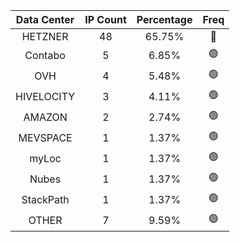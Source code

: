 | Data Center | IP Count | Percentage | Freq |
|:------------:|:--------:|:-----------:|:-----:|
| HETZNER | 48 | 65.75% | 🔴 |
| Contabo | 5 | 6.85% | 🟢 |
| OVH | 4 | 5.48% | 🟢 |
| HIVELOCITY | 3 | 4.11% | 🟢 |
| AMAZON | 2 | 2.74% | 🟢 |
| MEVSPACE | 1 | 1.37% | 🟢 |
| myLoc | 1 | 1.37% | 🟢 |
| Nubes | 1 | 1.37% | 🟢 |
| StackPath | 1 | 1.37% | 🟢 |
| OTHER | 7 | 9.59% | 🟢 |
